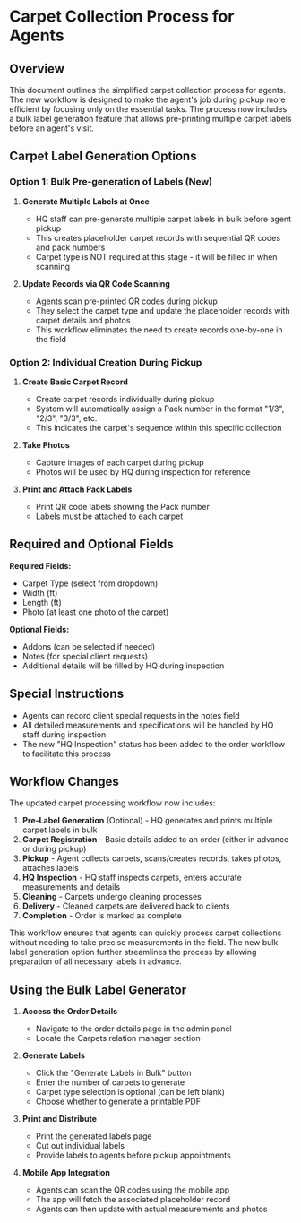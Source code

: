 # Carpet Collection Process for Agents

## Overview

This document outlines the simplified carpet collection process for agents. The new workflow is designed to make the agent's job during pickup more efficient by focusing only on the essential tasks. The process now includes a bulk label generation feature that allows pre-printing multiple carpet labels before an agent's visit.

## Carpet Label Generation Options

### Option 1: Bulk Pre-generation of Labels (New)

1. **Generate Multiple Labels at Once**
   - HQ staff can pre-generate multiple carpet labels in bulk before agent pickup
   - This creates placeholder carpet records with sequential QR codes and pack numbers
   - Carpet type is NOT required at this stage - it will be filled in when scanning

2. **Update Records via QR Code Scanning**
   - Agents scan pre-printed QR codes during pickup
   - They select the carpet type and update the placeholder records with carpet details and photos
   - This workflow eliminates the need to create records one-by-one in the field

### Option 2: Individual Creation During Pickup

1. **Create Basic Carpet Record**
   - Create carpet records individually during pickup
   - System will automatically assign a Pack number in the format "1/3", "2/3", "3/3", etc.
   - This indicates the carpet's sequence within this specific collection

2. **Take Photos**
   - Capture images of each carpet during pickup
   - Photos will be used by HQ during inspection for reference

3. **Print and Attach Pack Labels**
   - Print QR code labels showing the Pack number
   - Labels must be attached to each carpet

## Required and Optional Fields

**Required Fields:**
- Carpet Type (select from dropdown)
- Width (ft)
- Length (ft)
- Photo (at least one photo of the carpet)

**Optional Fields:**
- Addons (can be selected if needed)
- Notes (for special client requests)
- Additional details will be filled by HQ during inspection

## Special Instructions

- Agents can record client special requests in the notes field
- All detailed measurements and specifications will be handled by HQ staff during inspection
- The new "HQ Inspection" status has been added to the order workflow to facilitate this process

## Workflow Changes

The updated carpet processing workflow now includes:

1. **Pre-Label Generation** (Optional) - HQ generates and prints multiple carpet labels in bulk
2. **Carpet Registration** - Basic details added to an order (either in advance or during pickup)
3. **Pickup** - Agent collects carpets, scans/creates records, takes photos, attaches labels
4. **HQ Inspection** - HQ staff inspects carpets, enters accurate measurements and details
5. **Cleaning** - Carpets undergo cleaning processes
6. **Delivery** - Cleaned carpets are delivered back to clients
7. **Completion** - Order is marked as complete

This workflow ensures that agents can quickly process carpet collections without needing to take precise measurements in the field. The new bulk label generation option further streamlines the process by allowing preparation of all necessary labels in advance.

## Using the Bulk Label Generator

1. **Access the Order Details**
   - Navigate to the order details page in the admin panel
   - Locate the Carpets relation manager section

2. **Generate Labels**
   - Click the "Generate Labels in Bulk" button
   - Enter the number of carpets to generate
   - Carpet type selection is optional (can be left blank)
   - Choose whether to generate a printable PDF

3. **Print and Distribute**
   - Print the generated labels page
   - Cut out individual labels
   - Provide labels to agents before pickup appointments

4. **Mobile App Integration**
   - Agents can scan the QR codes using the mobile app
   - The app will fetch the associated placeholder record
   - Agents can then update with actual measurements and photos

